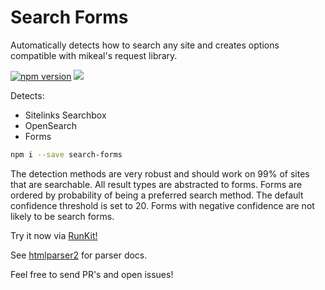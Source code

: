 # Search Forms 
Automatically detects how to search any site and creates options compatible with mikeal's request library.

[![npm version](https://badge.fury.io/js/search-forms.svg)](https://badge.fury.io/js/search-forms) ![](https://img.shields.io/npm/dw/search-forms.svg?style=flat)

Detects:
* Sitelinks Searchbox
* OpenSearch
* Forms

```sh
npm i --save search-forms
```

The detection methods are very robust and should work on 99% of sites that are searchable.
All result types are abstracted to forms.
Forms are ordered by probability of being a preferred search method.
The default confidence threshold is set to 20.
Forms with negative confidence are not likely to be search forms.

Try it now via [RunKit!](https://pro-src.github.io/search-forms#runkit-tips)

See [htmlparser2](https://github.com/pro-src/htmlparser2-ultron) for parser docs.

Feel free to send PR's and open issues!
